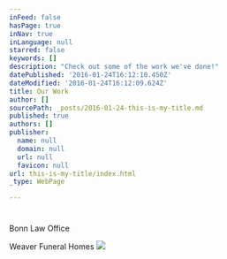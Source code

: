 ```yaml
---
inFeed: false
hasPage: true
inNav: true
inLanguage: null
starred: false
keywords: []
description: "Check out some of the work we've done!"
datePublished: '2016-01-24T16:12:10.450Z'
dateModified: '2016-01-24T16:12:09.624Z'
title: Our Work
author: []
sourcePath: _posts/2016-01-24-this-is-my-title.md
published: true
authors: []
publisher:
  name: null
  domain: null
  url: null
  favicon: null
url: this-is-my-title/index.html
_type: WebPage

---
```

# 

Bonn Law Office

Weaver Funeral Homes
![](https://the-grid-user-content.s3-us-west-2.amazonaws.com/aec7e6ca-0ca3-44c5-870e-38f5ed8f5a2b.jpg)